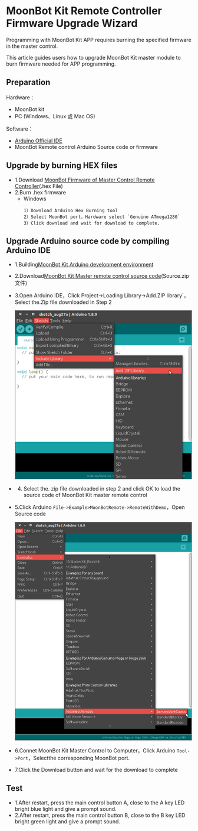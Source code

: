 MoonBot Kit Remote Controller Firmware Upgrade Wizard
===============================

Programming with MoonBot Kit APP requires burning the specified firmware in the master control.

This article guides users how to upgrade MoonBot Kit master module to burn firmware needed for APP programming.

## Preparation

Hardware：

- MoonBot kit
- PC (Windows、Linux 或 Mac OS)

Software：

- [Arduino Official IDE](https://www.arduino.cc/en/Main/Software?setlang=cn)
- MoonBot Remote control Arduino Source code or firmware

## Upgrade by burning HEX files

- 1.Download [MoonBot Firmware of Master Control Remote Controller](https://github.com/mu-opensource/MoonBot_RemoteController/releases/latest)(.hex File)
- 2.Burn .hex firmware
    - Windows
        ```
        1）Download Arduino Hex Burning tool
        2）Select MoonBot port，Hardware select `Genuino ATmega1280`
        3）Click download and wait for download to complete.
        ```

##  Upgrade Arduino source code by compiling Arduino IDE

- 1.Building[MoonBot Kit Arduino development environment](../MoonBot_Arduino/MoonBot_arduino_development_construction_guide_cn.md)
- 2.Download[MoonBot Kit Master remote control source code](https://github.com/mu-opensource/MoonBot_RemoteController/releases/latest)(Source.zip 文件)
- 3.Open Arduino IDE，Click Project->Loading Library->Add.ZIP library`，Select the.Zip file downloaded in Step 2

    ![](../MoonBot_Arduino/images/Earduino_add_zip_library.png)

- 4. Select the. zip file downloaded in step 2 and click OK to load the source code of MoonBot Kit master remote control
- 5.Click Arduino `File->Example>MoonBotRemote->RemoteWithDemo`，Open Source code

    ![](./images/Earduino_add_example_remote_with_demo.png)

- 6.Connet MoonBot Kit Master Control to Computer，Click Arduino `Tool->Port`，Selectthe corresponding MoonBot port.
- 7.Click the Download button and wait for the download to complete

## Test

- 1.After restart, press the main control button A, close to the A key LED bright blue light and give a prompt sound.
- 2.After restart, press the main control button B, close to the B key LED bright green light and give a prompt sound.
